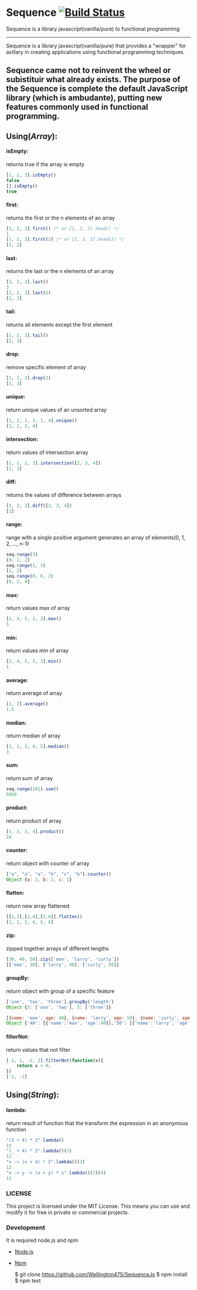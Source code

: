 # Sequence [![Build Status](https://travis-ci.org/Wellington475/SequenceJs.svg?branch=master)](https://travis-ci.org/Wellington475/SequenceJs)
Sequence is a library javascript(vanilla/pure) to functional programming
____
Sequence is a library javascript(vanilla/pure) that provides a "wrapper" for axillary in creating applications using functional programming techniques.

Sequence came not to reinvent the wheel or subistituir what already exists.
The purpose of the Sequence is complete the default JavaScript library (which is ambudante), putting new features commonly used in functional programming.
---
## Using(_Array_):

#### isEmpty:

returns true if the array is empty

```javascript
[1, 2, 3].isEmpty()
false
[].isEmpty()
true
```

#### first:

returns the first or the n elements of an array

```javascript
[1, 2, 3].first() /* or [1, 2, 3].head() */
1
[1, 2, 3].first(2) /* or [1, 2, 3].head(2) */
[1, 2]
```

#### last:

returns the last or the n elements of an array

```javascript
[1, 2, 3].last()
3
[1, 2, 3].last(2)
[2, 3]
```

#### tail:

returns all elements except the first element

```javascript
[1, 2, 3].tail()
[2, 3]
```

#### drop:

remove specific element of array

```javascript
[1, 2, 3].drop(2)
[1, 3]
```

#### unique:

return unique values of an unsorted array

```javascript
[1, 2, 1, 3, 1, 4].unique()
[1, 2, 3, 4]
```

#### intersection:

return values of intersection array

```javascript
[1, 1, 2, 3].intersection([2, 3, 4])
[2, 3]
```

#### diff:

returns the values of difference between arrays

```javascript
[1, 2, 3].diff([2, 3, 4])
[1]
```

#### range:

range with a single positive argument generates an array of elements(0, 1, 2, ..., n-1)

```javascript
seq.range(3)
[0, 1, 2]
seq.range(1, 3)
[1, 2]
seq.range(0, 6, 2)
[0, 2, 4]
```

#### max:

return values max of array

```javascript
[2, 4, 5, 1, 3].max()
5
```

#### min:

return values min of array

```javascript
[2, 4, 5, 1, 3].min()
1
```

#### average:

return average of array

```javascript
[1, 2].average()
1.5
```

#### median:

return median of array

```javascript
[1, 2, 3, 4, 5].median()
3
```

#### sum:

return sum of array

```javascript
seq.range(101).sum()
5050
```

#### product:

return product of array

```javascript
[1, 2, 3, 4].product()
24
```

#### counter:

return object with counter of array

```javascript
["a", "a", "a", "b", "c", "b"].counter()
Object {a: 3, b: 2, c: 1}
```

#### flatten:

return new array flattened

```javascript
[[1,2],[3,4],[5,6]].flatten()
[1, 2, 3, 4, 5, 6]
```

#### zip:

zipped together arrays of different lengths

```javascript
[30, 40, 50].zip(['moe', 'larry', 'curly'])
[['moe', 30], ['larry', 40], ['curly', 50]]
```

#### groupBy:

return object with group of a specific feature

```javascript
['one', 'two', 'three'].groupBy('length')
Object {3: ['one', 'two'], 5: ['three']}

[{name: 'moe', age: 40}, {name: 'larry', age: 50}, {name: 'curly', age: 60}].groupBy('age')
Object {'40': [{'name':'moe', 'age':40}],'50': [{'name':'larry', 'age':50}],'60': [{'name':'curly', 'age':60}]}
```

#### filterNot:

return values that not filter

```javascript
[-1, 1, -2, 2].filterNot(function(x){
    return x > 0;
})
[-1, -2]
```

## Using(_String_):


#### lambda:

return result of function that the transform the expression in an anonymous function

```javascript
"(2 + 4) * 2".lambda()
12
"(_ + 4) * 2".lambda()(2)
12
"x -> (x + 4) * 2".lambda()(2)
12
"x -> y -> (x + y) * x".lambda()(2)(4)
12
```

### LICENSE
This project is licensed under the MIT License. This means you can use and modify it for free in private or commercial projects.


### Development

It is required node.js and npm

* [Node.js](https://nodejs.org/en/)
* [Npm](https://www.npmjs.com/)  


	$ git clone https://github.com/Wellington475/SequenceJs
	$ npm install
	$ npm test
